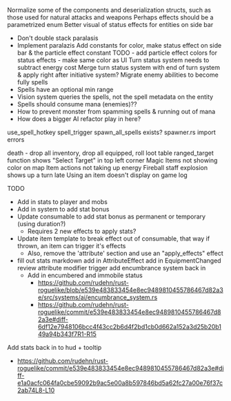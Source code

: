 Normalize some of the components and deserialization structs, such as those used for natural attacks and weapons
Perhaps effects should be a parametrized enum
Better visual of status effects for entities on side bar
- Don't double stack paralasis
- Implement paralazis 
Add constants for color, make status effect on side bar & the particle effect constant
TODO - add particle effect colors for status effects - make same color as UI
Turn status system needs to subtract energy cost
Merge turn status system with end of turn system & apply right after initiative system?
Migrate enemy abilities to become fully spells
- Spells have an optional min range
- Vision system queries the spells, not the spell metadata on the entity
- Spells should consume mana (enemies)??
- How to prevent monster from spamming spells & running out of mana
- How does a bigger AI refactor play in here?




use_spell_hotkey
spell_trigger
spawn_all_spells exists?
spawner.rs import errors

death - drop all inventory, drop all equipped, roll loot table
ranged_target function shows "Select Target" in top left corner
Magic Items not showing color on map
Item actions not taking up energy
Fireball staff explosion shows up a turn late
Using an item doesn't display on game log















TODO
* Add in stats to player and mobs
* Add in system to add stat bonus
* Update consumable to add stat bonus as permanent or temporary (using duration?)
  * Requires 2 new effects to apply stats?
* Update item template to break effect out of consumable, that way if thrown, an item can trigger it's effects 
  * Also, remove the 'attribute' section and use an "apply_effects" effect
* fill out stats markdown
add in AttributeEffect
add in EquipmentChanged
review attribute modifier trigger
add encumbrance system back in
  * Add in encumbered and immobile status
    * https://github.com/rudehn/rust-roguelike/blob/e539e483833454e8ec9489810455786467d82a3e/src/systems/ai/encumbrance_system.rs
    * https://github.com/rudehn/rust-roguelike/commit/e539e483833454e8ec9489810455786467d82a3e#diff-6df12e7948106bcc4f43cc2b6d4f2bd1cb0d662a152a3d25b20b149a94b343f7R1-R15

Add stats back in to hud + tooltip
* https://github.com/rudehn/rust-roguelike/commit/e539e483833454e8ec9489810455786467d82a3e#diff-e1a0acfc064fa0cbe59092b9ac5e00a8b597846bd5a62fc27a00e76f37c2ab74L8-L10